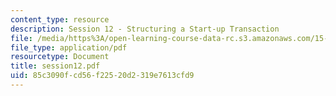 ```yaml
---
content_type: resource
description: Session 12 - Structuring a Start-up Transaction
file: /media/https%3A/open-learning-course-data-rc.s3.amazonaws.com/15-518-taxes-and-business-strategy-fall-2002/85c3090fcd56f22520d2319e7613cfd9_session12.pdf
file_type: application/pdf
resourcetype: Document
title: session12.pdf
uid: 85c3090f-cd56-f225-20d2-319e7613cfd9
---
```

